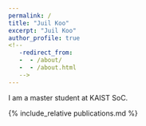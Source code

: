 ```yaml
---
permalink: /
title: "Juil Koo"
excerpt: "Juil Koo"
author_profile: true
<!--
   -redirect_from: 
   -  - /about/
   -  - /about.html
   -->
---
```


I am a master student at KAIST SoC.

<!--
   -<a href="https://github.com/inhohong/inhohong.github.io/raw/master/images/CV_Inho_Hong.pdf" target="_blank">[Download CV]</a> (updated on May 15, 2022).
   -->

<!--
   -{% include_relative education.md %}
   -
   -{% include_relative work-experience.md %}
   -
   -{% include_relative visiting-experience.md %}
   -
   -{% include_relative honor-short.md %}
   -
   -{% include_relative article.md %}
   -
   -{% include_relative media.md %}
   -
   -{% include_relative preprints.md %}
   -
   -->
{% include_relative publications.md %}

